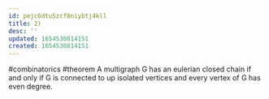 ```yaml
---
id: pejc6dtu5zcf8niybtj4kll
title: 2)
desc: ''
updated: 1654530814151
created: 1654530814151
---
```

#combinatorics  #theorem
A multigraph G has an eulerian closed chain if and only if G is connected to up isolated vertices and every vertex of G has even degree.
